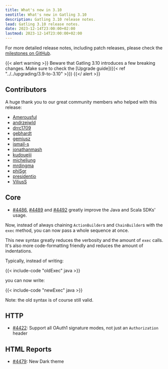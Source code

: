 ```yaml
---
title: What's new in 3.10
seotitle: What's new in Gatling 3.10
description: Gatling 3.10 release notes.
lead: Gatling 3.10 release notes.
date: 2023-12-14T23:00:00+02:00
lastmod: 2023-12-14T23:00:00+02:00
---
```


For more detailed release notes, including patch releases, please check the [milestones on GitHub](https://github.com/gatling/gatling/milestones?state=closed).

{{< alert warning >}}
Beware that Gatling 3.10 introduces a few breaking changes. Make sure to check the [Upgrade guide]({{< ref "../../upgrading/3.9-to-3.10" >}})
{{</ alert >}}

## Contributors

A huge thank you to our great community members who helped with this release:
* [Amerousful](https://github.com/Amerousful)
* [andrzejwld](https://github.com/andrzejwld)
* [drrc1709](https://github.com/drrc1709)
* [gebhardt](https://github.com/gebhardt)
* [gemiusz](https://github.com/gemiusz)
* [ismail-s](https://github.com/ismail-s)
* [jonathanmash](https://github.com/jonathanmash)
* [kudoueiji](https://github.com/kudoueiji)
* [micheljung](https://github.com/micheljung)
* [mrdingma](https://github.com/mrdingma)
* [phiSgr](https://github.com/phiSgr)
* [presidentio](https://github.com/presidentio)
* [ViliusS](https://github.com/ViliusS)

## Core

* [#4486](https://github.com/gatling/gatling/issues/4486), [#4489](https://github.com/gatling/gatling/issues/4489) and [#4492](https://github.com/gatling/gatling/issues/4492) greatly improve the Java and Scala SDKs' usage.

Now, instead of always chaining `ActionBuilder`s and `ChainBuilder`s with the `exec` method, you can now pass a whole sequence at once.

This new syntax greatly reduces the verbosity and the amount of `exec` calls.
It's also more code-formatting friendly and reduces the amount of indentations.

Typically, instead of writing:

{{< include-code "oldExec" java >}}

you can now write:

{{< include-code "newExec" java >}}

Note: the old syntax is of course still valid.

## HTTP

* [#4422](https://github.com/gatling/gatling/issues/4422): Support all OAuth1 signature modes, not just an `Authorization` header

## HTML Reports

* [#4479](https://github.com/gatling/gatling/pull/4479): New Dark theme
